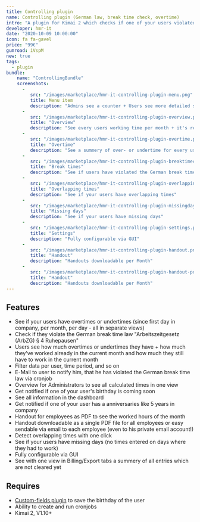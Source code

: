 ```yaml
---
title: Controlling plugin
name: Controlling plugin (German law, break time check, overtime)
intro: "A plugin for Kimai 2 which checks if one of your users violated the German break time law + nominal and actual work time comparison + overtime view"
developer: hmr-it
date: "2020-10-09 10:00:00"
icon: fa fa-gavel
price: "99€"
gumroad: iVspM
new: true
tags:
  - plugin
bundle:
    name: "ControllingBundle"
    screenshots:
      - 
         src: "/images/marketplace/hmr-it-controlling-plugin-menu.png"
         title: Menu item 
         description: "Admins see a counter + Users see more detailed statistics" 
      - 
         src: "/images/marketplace/hmr-it-controlling-plugin-overview.png"
         title: "Overview"
         description: "See every users working time per month + it's red for undertime and green for overtime"
      - 
         src: "/images/marketplace/hmr-it-controlling-plugin-overtime.png"
         title: "Overtime"
         description: "See a summery of over- or undertime for every user since first day in the company"
      - 
         src: "/images/marketplace/hmr-it-controlling-plugin-breaktimecheck.png"
         title: "Break times"
         description: "See if users have violated the German break time law"
      - 
         src: "/images/marketplace/hmr-it-controlling-plugin-overlapping.png"
         title: "Overlapping times"
         description: "See if your users have overlapping times"
      - 
         src: "/images/marketplace/hmr-it-controlling-plugin-missingdays.png"
         title: "Missing days"
         description: "See if your users have missing days"
      - 
         src: "/images/marketplace/hmr-it-controlling-plugin-settings.png"
         title: "Settings"
         description: "Fully configurable via GUI"
      - 
         src: "/images/marketplace/hmr-it-controlling-plugin-handout.png"
         title: "Handout"
         description: "Handouts downloadable per Month"
      - 
         src: "/images/marketplace/hmr-it-controlling-plugin-handout-pdf.png"
         title: "Handout"
         description: "Handouts downloadable per Month"
---
```


## Features

- See if your users have overtimes or undertimes (since first day in company, per month, per day - all in separate views)
- Check if they violate the German break time law "Arbeitszeitgesetz (ArbZG) § 4 Ruhepausen"
- Users see how much overtimes or undertimes they have + how much they've worked already in the current month and how much they still have to work in the current month
- Filter data per user, time period, and so on
- E-Mail to user to notify him, that he has violated the German break time law via cronjob
- Overview for Administrators to see all calculated times in one view
- Get notified if one of your user's birthday is coming soon
- See all information in the dashboard
- Get notified if one of your user has a anniversaries like 5 years in company
- Handout for employees as PDF to see the worked hours of the month
- Handout downloadable as a single PDF file for all employees or easy sendable via email to each employee (even to his private email account!)
- Detect overlapping times with one click
- See if your users have missing days (no times entered on days where they had to work)
- Fully configurable via GUI
- See with one view in Billing/Export tabs a summery of all entries which are not cleared yet

## Requires

- [Custom-fields plugin](https://www.kimai.org/store/custom-fields-bundle.html) to save the birthday of the user
- Ability to create and run cronjobs
- Kimai 2, V1.10+

